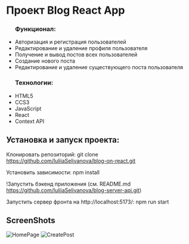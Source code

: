 # Проект Blog React App
<ul>
  <h3>Функционал:</h3>
  <li>Авторизация и регистрация пользователей</li>
  <li>Редактирование и удаление профиля пользователя</li>
  <li>Получение и вывод постов всех пользователей</li>
  <li>Создание нового поста</li>
  <li>Редактирование и удаление существующего поста пользователя</li>
</ul>

<ul>
  <h3>Технологии:</h3>
  <li>HTML5</li>
  <li>CCS3</li>
  <li>JavaScript</li>
  <li>React</li>
  <li>Context API</li>
</ul>

## Установка и запуск проекта:
Клонировать репозиторий: git clone https://github.com/IuliiaSelivanova/blog-on-react.git

Установить зависимости: npm install

!Запустить бэкенд приложения (см. README.md https://github.com/IuliiaSelivanova/blog-server-api.git)

Запустить сервер фронта на http://localhost:5173/: npm run start


## ScreenShots
![HomePage](https://github.com/user-attachments/assets/8cf051c6-8a9a-4c8b-a672-66c6ad81c560)
![CreatePost](https://github.com/user-attachments/assets/72c2686c-c4c9-4037-9ab1-721e15ee9ee9)
